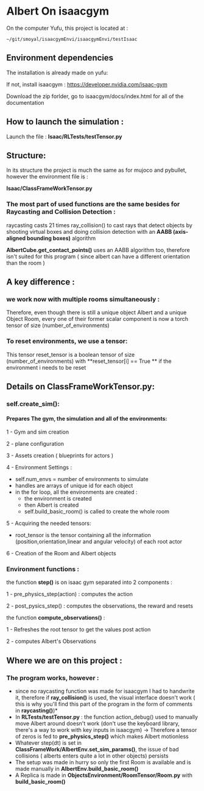 # Albert On isaacgym


On the computer Yufu, this project is located at :

    ~/git/smoyal/isaacgymEnvi/isaacgymEnvi/testIsaac

## Environment dependencies
The installation is already made on yufu:

If not, install isaacgym : https://developer.nvidia.com/isaac-gym

Download the zip forlder, go to isaacgym/docs/index.html for all of the documentation
## How to launch the simulation : 

Launch the file : **Isaac/RLTests/testTensor.py**

## Structure: 
In its structure the project is much the same as for mujoco and pybullet, however the environment file is :

**Isaac/ClassFrameWorkTensor.py**

### The most part of used functions are the same besides for Raycasting and Collision Detection : 
raycasting casts 21 times ray_collision() to cast rays that detect objects by shooting virtual boxes and doing collision detection with an **AABB (axis-aligned bounding boxes)** algorithm

**AlbertCube.get_contact_points()**  uses an AABB algorithm too, therefore isn't suited for this program ( since albert can have a different orientation than the room )

## A key difference : 
### we work now with multiple rooms simultaneously : 
Therefore, even though there is still a unique object Albert and a unique Object Room,
every one of their former scalar component is now a torch tensor of size (number_of_environments)

### To reset environments, we use a tensor:
This tensor reset_tensor is a boolean tensor of size (number_of_environments)
 with **reset_tensor[i] == True ** if the environment i needs to be reset

## Details on ClassFrameWorkTensor.py:

### self.create_sim():
#### Prepares The gym, the simulation and all of the environments:

1 - Gym and sim creation

2 - plane configuration

3 - Assets creation ( blueprints for actors )

4 - Environment Settings : 
- self.num_envs = number of environments to simulate
- handles are arrays of unique id for each object
- in the for loop, all the environments are created :
  - the environment is created
  - then Albert is created
  - self.build_basic_room() is called to create the whole room

5 - Acquiring the needed tensors:
  - root_tensor is the tensor containing all the information (position,orientation,linear and angular velocity) of each root actor

6 - Creation of the Room and Albert objects

### Environment functions : 
the function **step()** is on isaac gym separated into 2 components : 

1 - pre_physics_step(action) : computes the action

2 - post_pysics_step() : computes the observations, the reward and resets

the function **compute_observations()** : 

1 - Refreshes the root tensor to get the values post action

2 - computes Albert's Observations




## Where we are on this project : 
### The program works, however : 
- since no raycasting function was made for isaacgym I had to handwrite it, therefore if **ray_collision()** is used,
the visual interface doesn't work ( this is why you'll find this part of the program in the form of comments in **raycasting()**)*
- In **RLTests/testTensor.py** : the function action_debug() used to manually move Albert around doesn't work (don't use the keyboard library, there's a way to work with key inputs in isaacgym)
 -> Therefore a tensor of zeros is fed to **pre_physics_step()** which makes Albert motionless
- Whatever step(dt) is set in **ClassFrameWork/AlbertEnv.set_sim_params()**, the issue of bad collisions ( alberts enters quite a lot in  other objects) persists
- The setup was made in hurry so only the first Room is available and is made manually in **AlbertEnv.build_basic_room()**
- A Replica is made in **ObjectsEnvironment/RoomTensor/Room.py** with **build_basic_room()**

